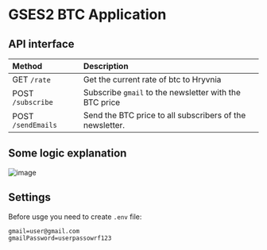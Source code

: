 # GSES2 BTC Application

## API interface
| Method | Description |
| :--- | :--- |
| GET `/rate` | Get the current rate of btc to Hryvnia |
| POST `/subscribe` | Subscribe `gmail` to the newsletter with the BTC price |
| POST `/sendEmails` | Send the BTC price to all subscribers of the newsletter. |

## Some logic explanation
![image](https://github.com/gaponukz/GSES2-BTC-application/assets/49754258/474fd9cd-2d01-4642-aa65-18cb55323e9d)

## Settings
Before usge you need to create `.env` file:
```env
gmail=user@gmail.com
gmailPassword=userpassowrf123
```
